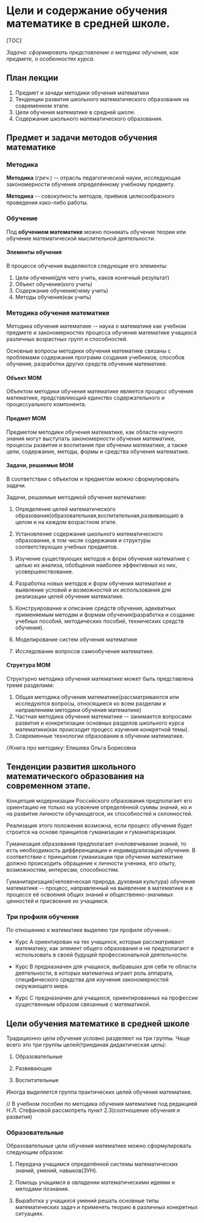 # Цели и содержание обучения математике в средней школе.

[TOC]

*Задача: сформировать представление о методике обучения, как предмете, о особенностях курса.*

## План лекции
1. Предмет и зачади методики обучения математики
2. Тенденции развития школьного математического образования на современном этапе. 
3. Цели обучения математике в средней школе. 
4. Содержание школьного математического образования.

## Предмет и задачи методов обучения математике

### Методика 
**Методика** (*греч.*) -- отрасль педагогической науки, исследующая закономерности обучения определённому учебному предмету.

**Методика** -- совокупность методов, приёмов целесообразного проведения како-либо работы.

### Обучение
Под **обучением математике** можно понимать обучение теории или обучение математической мыслительной деятельности.

#### Элементы обучения
В процессе обучения выделяются следующие его элементы:

1. Цели обучения(для чего учить, каков конечный результат)
2. Объект обучения(кого учить)
3. Содержание обучения(чему учить)
4. Методы обучения(как учить)

### Методика обучения математике
Методика обучения математике -- наука о математике как учебном предмете и закономерностях процесса обучения математике учащихся различных возрастных групп и способностей.

Основные вопросы методики обучения математике связаны с проблемами содержания программ создания учебников, способов обучения, разработки других средств обучения математике.

#### Объект МОМ
Объектом методики обучения математике является процесс обучения математике, представляющий единство содержательного и процессуального компонента.

#### Предмет МОМ
Предметом методики обучения математике, как области научного знания могут выступать закономерности обучения математике, процессы развития и воспитания при обучении математике, а также цели, содержание, методы, формы и средства обучения математике. 

#### Задачи, решаемые МОМ
В соответствии с объектом и предметом можно сформулировать задачи.

Задачи, решаемые методикой обучения математике:

1. Определение целей математического образования(образовательная,воспитательная,развивающая) в целом и на каждом возрастном этапе.

2. Установление содержания школьного математического образования, в том числе содержания и структуры соответствующих учебных предметов.

3. Изучение существующих методов и форм обучения математике с целью их анализа, обобщения наиболее эффективных из них, усовершенствование.

4. Разработка новых методов и форм обучения математике и выявление условий и возможностей их использования для реализации целей обучения математике.

5. Конструирование и описание средств обучения, адекватных применяемым методам и формам обучения(разработка и создание учебных пособий, методических пособий, технических средств обучения).

6. Моделирование систем обучения математике

7. Исследование вопросов самообучения математике.

#### Структура МОМ
Структурно методика обучения математике может быть представлена тремя разделами:

1. Общая методика обучения математике(рассматриваются или исследуются вопросы, относящиеся ко всем разделам и направлениям методики обучения математике)
2. Частная методика обучения математике -- занимается вопросами развития и конкретизации основных разделов школьного курса математики(как происходит процесс изучения конкретной темы).
3. Современные технологии образования в обучении математике.

//Книга про методику: Епишева Ольга Борисовна

## Тенденции развития школьного математического образования на современном этапе. 

Концепция модернизации Российского образования предполагает его ориентацию не только на усвоение определённой суммы знаний, но и на развитие личности обучающегося, их способностей и склонностей.

Реализация этого положения возможна, если процесс обучения будет строится на основе принципов гуманизации и гуманитаризации.

Гуманизация образования предполагает очеловечивание знаний, то есть необходимость дифференциации и индивидуализации обучения. В соответствии с принципом гуманизации при обучении математике должно происходить обращение к личности ученика, его опыту, возможностям, интересам, способностям.

Гуманитаризация(человеческая природа, духовная культура) обучения математике -- процесс, направленный на выявление в математике и в процессе её освоения общих знаний и общественно-значимых ценностей и присвоение их учащимся.

### Три профиля обучения
По отношению к математике выделяю три профиля обучения.:

- Курс A ориентирован на тех учащихся, которые рассматривают математику, как элемент общего образования и не предполагают е использовать в своей будущей профессиональной деятельности.

- Курс B предназначен для учащихся, выбравших для себя те области деятельности, в которых математика играет роль аппарата, специфического средства для изучения закономерностей окружающего мира.

- Курс C предназначен для учащихся, ориентированных на профессии существенным образом связанные с математикой.

## Цели обучения математике в средней школе

Традиционно цели обучения условно разделяют на три группы. Чаще всего это три группы целей(триединая дидактическая цель):

1. Образовательные

2. Развивающие

3. Воспитательные

Иногда выделяется группа практических целей обучения математике.

// В учебном пособии по методика обучения математике под редакцией Н.Л. Стефановой рассмотреть пункт 2.3(соотношение обучения и развития)

### Образовательные
Образовательные цели обучения математике можно сформулировать следующим образом:

1. Передача учащимся определённой системы математических знаний, умений, навыков(ЗУН).

2. Помощь учащимся в овладении математическими идеями и методами познания.

3. Выработка у учащихся умений решать основные типы математических задач и применять теорию в различных конкретных ситуациях.
